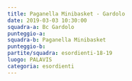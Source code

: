 ```yaml
---
title: Paganella Minibasket - Gardolo
date: 2019-03-03 10:30:00
squadra-a: Bc Gardolo
punteggio-a: 
squadra-b: Paganella Minibasket
punteggio-b: 
partite/squadra: esordienti-18-19
luogo: PALAVIS
categoria: esordienti
---
```


